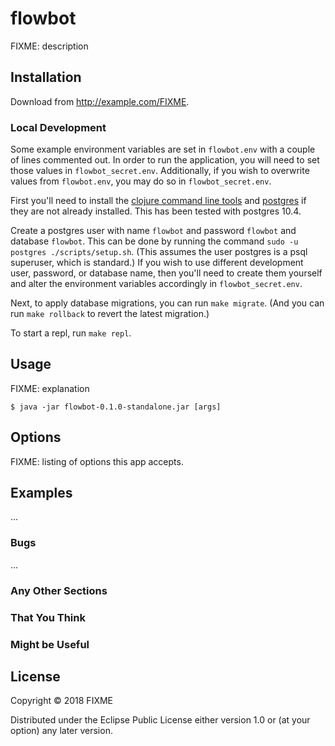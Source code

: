 # flowbot

FIXME: description

## Installation

Download from http://example.com/FIXME.

### Local Development

Some example environment variables are set in `flowbot.env` with a couple of lines commented out. In order to run the application, you will need to set those values in `flowbot_secret.env`. Additionally, if you wish to overwrite values from `flowbot.env`, you may do so in `flowbot_secret.env`.

First you'll need to install the [clojure command line tools](https://clojure.org/guides/getting_started) and [postgres](https://www.postgresql.org/download/) if they are not already installed. This has been tested with postgres 10.4.

Create a postgres user with name `flowbot` and password `flowbot` and database `flowbot`. This can be done by running the command `sudo -u postgres ./scripts/setup.sh`. (This assumes the user postgres is a psql superuser, which is standard.) If you wish to use different development user, password, or database name, then you'll need to create them yourself and alter the environment variables accordingly in `flowbot_secret.env`.

Next, to apply database migrations, you can run `make migrate`. (And you can run `make rollback` to revert the latest migration.)

To start a repl, run `make repl`.

## Usage

FIXME: explanation

    $ java -jar flowbot-0.1.0-standalone.jar [args]

## Options

FIXME: listing of options this app accepts.

## Examples

...

### Bugs

...

### Any Other Sections
### That You Think
### Might be Useful

## License

Copyright © 2018 FIXME

Distributed under the Eclipse Public License either version 1.0 or (at
your option) any later version.

